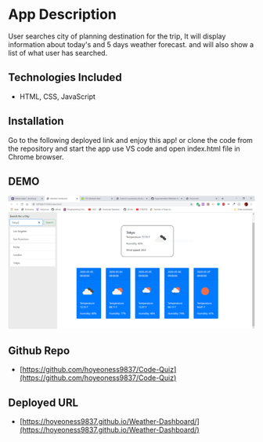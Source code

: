# App Description

User searches city of planning destination for the trip, It will display information about today's and 5 days weather forecast. and will also show a list of what user has searched.

## Technologies Included

- HTML, CSS, JavaScript

## Installation

Go to the following deployed link and enjoy this app! or clone the code from the repository and start the app
use VS code and open index.html file in Chrome browser.

## DEMO

![image](./hw6snip.PNG)

## Github Repo

- [https://github.com/hoyeoness9837/Code-Quiz](https://github.com/hoyeoness9837/Code-Quiz)

## Deployed URL

- [https://hoyeoness9837.github.io/Weather-Dashboard/](https://hoyeoness9837.github.io/Weather-Dashboard/)
